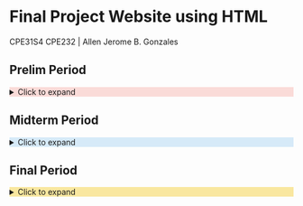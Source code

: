 # Final Project Website using HTML

CPE31S4 CPE232 | Allen Jerome B. Gonzales

## Prelim Period

<details>
  <summary style="background-color: #FADBD8;">Click to expand</summary>

### Prelim Period Content
<summary style="background-color: #FADBD8;">
**Prelim Period:**

- [Hands-on Activity 1 - Creating Virtual Machines](https://github.com/qajgonzales1/HOA1.git)
- [Hands-on Activity 2 - SSH Key-Based Authentication and GIT Setup](https://github.com/qajgonzales1/HOA2.git)
- [Hands-on Activity 3 - Install SSH server on CentOS or RHEL 8](https://github.com/qajgonzales1/HOA3.git)
- [Hands-on Activity 4 - Ansible Basics](https://github.com/qajgonzales1/HOA4.git)
- [Hands-on Activity 5 - Implementing Ansible roles in playbooks](https://github.com/qajgonzales1/HOA5.git)
- [Prelim Examination - Major Examination](https://github.com/qajgonzales1/Gonzales_PrelimExam.git)
 </summary>
</details>

## Midterm Period

<details>
  <summary style="background-color: #D6EAF8;">Click to expand</summary>

### Midterm Period Content
<summary style="background-color: #D6EAF8;">
**Midterm Period:**

- [Hands-on Activity 6 - Targeting specific nodes](https://github.com/qajgonzales1/HOA6.git)
- [Hands-on Activity 7 - Managing files and Creating Roles in Ansible](https://github.com/qajgonzales1/HOA7.git)
- [Hands-on Activity 8 - Install, Configure and Manage Enterprise Availability Monitoring via Ansible](https://github.com/qajgonzales1/HOA-8.git)
- [Hands-on Activity 9 - Install, Configure and Manage Enterprise Performance Monitoring via Ansible](https://github.com/qajgonzales1/HOA9.git)
- [Hands-on Activity 10 - Install, Configure and Manage Enterprise Log Monitoring via Ansible](https://github.com/qajgonzales1/HOA10.git)
- [Midterm Exam - Major Examination](https://github.com/qajgonzales1/CPE_MIDEXAM_GONZALES.git)
</summary>
</details>

## Final Period

<details>
  <summary style="background-color: #F9E79F;">Click to expand</summary>

### Final Period Content
 <summary style="background-color: #F9E79F;">
**Final Period:**

- [Hands-on Activity 11 - Containerization](https://github.com/qajgonzales1/HOA11.git)
- [Hands-on Activity 12 - Build a sample web app in a Docker Container](https://github.com/qajgonzales1/HOA12.git)
- [Hands-on Activity 13 - Openstack Prerequisite Installation](https://github.com/qajgonzales1/HOA13.git)
- Hands-on Activity 14 - Openstack Installation(Keystone, Glance, Nova)
- Hands-on Activity 15 - Openstack Installation(Neutron, Horizon, Cinder)
</summary>
I’m currently learning **Managing Enterprise Servers**

In this course, I have learned how to implement what I have learned before about the Linux OS, and apply it onto this course. I have learned how to create connected servers using ssh, I have learned how to create yaml files that do system updates, installations, and the likes. I have learned how to use ansible to make use of scripts to manage other servers with the use of ansible and ssh. I have learned to use tags and roles to create a better filtering for tasks. I have learned how to create containers to conserve resources and still apply ansible roles and tasks. This course has taught me a lot, and I believe that it will make me a better worker in the future.

- 📫 How to reach me **qajgonzales1@tip.edu.ph**

</details>
